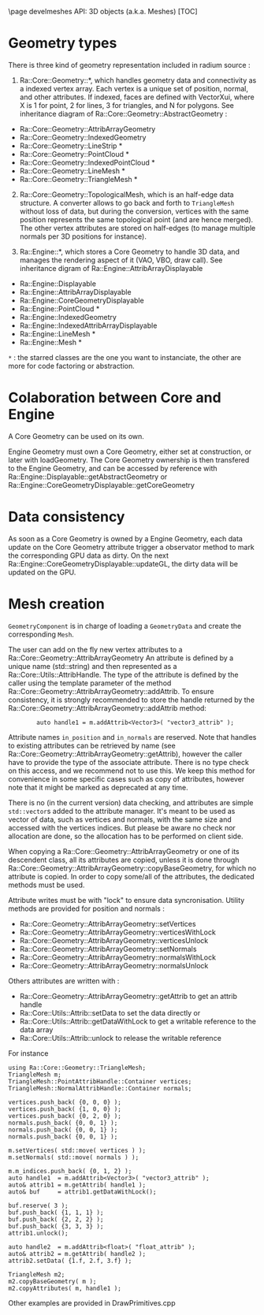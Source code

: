 \page develmeshes API: 3D objects (a.k.a. Meshes)
[TOC]

# Geometry types
There is three kind of geometry representation included in radium source :
 1. Ra::Core::Geometry::*, which handles geometry data and connectivity as a indexed vertex array.
Each vertex is a unique set of position, normal, and other attributes.
If indexed, faces are defined with VectorXui, where X is 1 for point, 2 for lines, 3 for triangles, and N for polygons.
See inheritance diagram of Ra::Core::Geometry::AbstractGeometry :
   - Ra::Core::Geometry::AttribArrayGeometry
   - Ra::Core::Geometry::IndexedGeometry
   - Ra::Core::Geometry::LineStrip *
   - Ra::Core::Geometry::PointCloud *
   - Ra::Core::Geometry::IndexedPointCloud *
   - Ra::Core::Geometry::LineMesh *
   - Ra::Core::Geometry::TriangleMesh *

 2. Ra::Core::Geometry::TopologicalMesh, which is an half-edge data structure. 
A converter allows to go back and forth to `TriangleMesh`
without loss of data, but during the conversion, vertices with the same position represents the same topological point (and are hence merged). 
The other vertex attributes are stored on half-edges (to manage multiple normals per 3D positions
for instance).

 3. Ra::Engine::*, which stores a Core Geometry to handle 3D data, and manages the rendering aspect of it (VAO, VBO, draw call).
See inheritance digram of Ra::Engine::AttribArrayDisplayable
   - Ra::Engine::Displayable
   - Ra::Engine::AttribArrayDisplayable
   - Ra::Engine::CoreGeometryDisplayable
   - Ra::Engine::PointCloud *
   - Ra::Engine::IndexedGeometry
   - Ra::Engine::IndexedAttribArrayDisplayable
   - Ra::Engine::LineMesh *
   - Ra::Engine::Mesh *
   
 `*` : the starred classes are the one you want to instanciate, the other are more for code factoring or abstraction.
   
# Colaboration between Core and Engine

A Core Geometry can be used on its own.

Engine Geometry must own a Core Geometry, either set at construction, or later with loadGeometry.
The Core Geometry ownership is then transfered to the Engine Geometry, and can be accessed by reference with Ra::Engine::Displayable::getAbstractGeometry or Ra::Engine::CoreGeometryDisplayable::getCoreGeometry


# Data consistency
As soon as a Core Geometry is owned by a Engine Geometry, each data update on the Core Geometry attribute trigger a observator method to mark the corresponding GPU data as dirty.
On the next Ra::Engine::CoreGeometryDisplayable::updateGL, the dirty data will be updated on the GPU.

# Mesh creation
`GeometryComponent` is in charge of loading a `GeometryData` and create the corresponding `Mesh`.

The user can add on the fly new vertex attributes to a Ra::Core::Geometry::AttribArrayGeometry
An attribute is defined by a unique name (std::string) and then represented as a Ra::Core::Utils::AttribHandle.
The type of the attribute is defined by the caller using the template parameter of the method  Ra::Core::Geometry::AttribArrayGeometry::addAttrib.
To ensure consistency, it is strongly recommended to store the handle returned by the Ra::Core::Geometry::AttribArrayGeometry::addAttrib method:
~~~{.cpp}
        auto handle1 = m.addAttrib<Vector3>( "vector3_attrib" );
~~~
Attribute names `in_position` and `in_normals` are reserved.
Note that handles to existing attributes can be retrieved by name (see Ra::Core::Geometry::AttribArrayGeometry::getAttrib), however
the caller have to provide the type of the associate attribute.
There is no type check on this access, and we recommend not to use this. We keep this method for convenience in some
specific cases such as copy of attributes, however note that it might be marked as deprecated at any time.

There is no (in the current version) data checking, and attributes are simple `std::vector`s added to the attribute
manager. It's meant to be used as vector of data, such as vertices and normals, with the same size and accessed with
the vertices indices. But please be aware no check nor allocation are done, so the allocation has to be performed on
client side.

When copying a Ra::Core::Geometry::AttribArrayGeometry or one of its descendent class, all its attributes are copied, unless it is done through Ra::Core::Geometry::AttribArrayGeometry::copyBaseGeometry, for which no attribute is copied.
In order to copy some/all of the attributes, the dedicated methods must be used.

Attribute writes must be with "lock" to ensure data syncronisation.
Utility methods are provided for position and normals :

 - Ra::Core::Geometry::AttribArrayGeometry::setVertices
 - Ra::Core::Geometry::AttribArrayGeometry::verticesWithLock
 - Ra::Core::Geometry::AttribArrayGeometry::verticesUnlock
 - Ra::Core::Geometry::AttribArrayGeometry::setNormals
 - Ra::Core::Geometry::AttribArrayGeometry::normalsWithLock
 - Ra::Core::Geometry::AttribArrayGeometry::normalsUnlock

Others attributes are written with :
 - Ra::Core::Geometry::AttribArrayGeometry::getAttrib to get an attrib handle
 - Ra::Core::Utils::Attrib::setData to set the data directly 
or
 - Ra::Core::Utils::Attrib::getDataWithLock to get a writable reference to the data array
 - Ra::Core::Utils::Attrib::unlock to release the writable reference

For instance

~~~{.cpp}
using Ra::Core::Geometry::TriangleMesh;
TriangleMesh m;
TriangleMesh::PointAttribHandle::Container vertices;
TriangleMesh::NormalAttribHandle::Container normals;
	
vertices.push_back( {0, 0, 0} );
vertices.push_back( {1, 0, 0} );
vertices.push_back( {0, 2, 0} );
normals.push_back( {0, 0, 1} );
normals.push_back( {0, 0, 1} );
normals.push_back( {0, 0, 1} );
	
m.setVertices( std::move( vertices ) );
m.setNormals( std::move( normals ) );
	
m.m_indices.push_back( {0, 1, 2} );
auto handle1  = m.addAttrib<Vector3>( "vector3_attrib" );
auto& attrib1 = m.getAttrib( handle1 );
auto& buf     = attrib1.getDataWithLock();
	
buf.reserve( 3 );
buf.push_back( {1, 1, 1} );
buf.push_back( {2, 2, 2} );
buf.push_back( {3, 3, 3} );
attrib1.unlock();
	
auto handle2  = m.addAttrib<float>( "float_attrib" );
auto& attrib2 = m.getAttrib( handle2 );
attrib2.setData( {1.f, 2.f, 3.f} );
	
TriangleMesh m2;
m2.copyBaseGeometry( m );
m2.copyAttributes( m, handle1 );
~~~


Other examples are provided in DrawPrimitives.cpp
